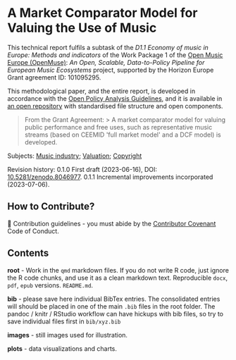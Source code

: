 # A Market Comparator Model for Valuing the Use of Music

This technical report fulfils a subtask of the _D1.1 Economy of music in Europe: Methods and indicators_ of the Work Package 1 of the [Open Music Europe (OpenMuse)](https://cordis.europa.eu/project/id/101095295): _An Open, Scalable, Data-to-Policy Pipeline for European Music Ecosystems_ project, supported by the Horizon Europe Grant agreement ID: 101095295.

This methodological paper, and the entire report, is developed in accordance with the [Open Policy Analysis Guidelines](http://www.bitss.org/wp-content/uploads/2019/03/OPA-Guidelines.pdf), and it is available in [an open repository](https://github.com/dataobservatory-eu/music-market-comparators) with standardised file structure and open components.

> From the Grant Agreement: \> A market comparator model for valuing public performance and free uses, such as representative music streams (based on CEEMID 'full market model' and a DCF model) is developed.

Subjects: [Music industry](https://id.loc.gov/authorities/subjects/sh85141927.html); [Valuation](http://id.loc.gov/authorities/subjects/sh85141927); [Copyright](https://id.loc.gov/authorities/subjects/sh85032446.html)

Revision history:
0.1.0 First draft (2023-06-16), DOI: [10.5281/zenodo.8046977](https://zenodo.org/record/8046977).
0.1.1 Incremental improvements incorporated (2023-07-06).

## How to Contribute?

🌈 Contribution guidelines - you must abide by the [Contributor Covenant](https://www.contributor-covenant.org/version/2/1/code_of_conduct/) Code of Conduct.

## Contents

**root** - Work in the `qmd` markdown files. If you do not write R code, just ignore the R code chunks, and use it as a clean markdown text. Reproducible `docx`, `pdf`, `epub` versions. `README.md`.

**bib** - please save here individual BibTex entries.  The consolidated entries will should be placed in one of the main `.bib` files in the root folder. The pandoc / knitr / RStudio workflow can have hickups with bib files, so try to save individual files first in `bib/xyz.bib`

**images** - still images used for illustration.

**plots** - data visualizations and charts.
